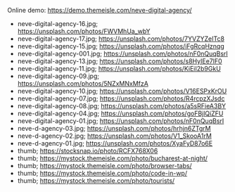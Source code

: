Online demo: https://demo.themeisle.com/neve-digital-agency/


- neve-digital-agency-16.jpg;	https://unsplash.com/photos/FWVMhUa_wbY
- neve-digital-agency-17.jpg;	https://unsplash.com/photos/7YVZYZeITc8
- neve-digital-agency-15.jpg;	https://unsplash.com/photos/iFgRcqHznqg
- neve-digital-agency-001.jpg;	https://unsplash.com/photos/nF0nQuqBsrI
- neve-digital-agency-13.jpg;	https://unsplash.com/photos/s8HyIEe7lF0
- neve-digital-agency-11.jpg;	https://unsplash.com/photos/KiEiI2b9GkU
- neve-digital-agency-09.jpg;	https://unsplash.com/photos/5NZxMNxMfzA
- neve-digital-agency-10.jpg;	https://unsplash.com/photos/V16ESPxKrOU
- neve-digital-agency-07.jpg;	https://unsplash.com/photos/R4rcpzXJsdc
- neve-digital-agency-08.jpg;	https://unsplash.com/photos/a5sRFieA3BY
- neve-digital-agency-04.jpg;	https://unsplash.com/photos/goFBjlQiZFU
- neve-digital-agency-01.jpg;	https://unsplash.com/photos/nF0nQuqBsrI
- neve-d-agency-03.jpg;	https://unsplash.com/photos/hrhjn6ZTgrM
- neve-d-agency-02.jpg;	https://unsplash.com/photos/V1_SkooA1rM
- neve-d-agency-01.jpg;	https://unsplash.com/photos/XyaFyD87o6E
- thumb;	https://stocksnap.io/photo/RCFX768X06
- thumb;	https://mystock.themeisle.com/photo/bucharest-at-night/
- thumb;	https://mystock.themeisle.com/photo/browser-tabs/
- thumb;	https://mystock.themeisle.com/photo/code-in-wp/
- thumb;	https://mystock.themeisle.com/photo/tourists/